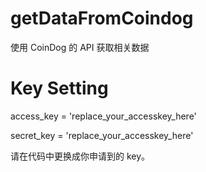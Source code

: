 # getDataFromCoindog

使用 CoinDog 的 API 获取相关数据

# Key Setting

access_key = 'replace_your_accesskey_here'

secret_key = 'replace_your_accesskey_here'

请在代码中更换成你申请到的 key。